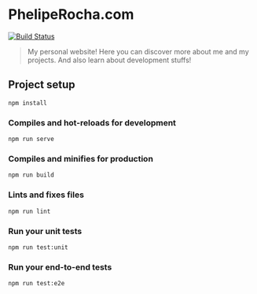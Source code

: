 # PhelipeRocha.com

[![Build Status](https://travis-ci.com/pheliperocha/pheliperocha.com.svg?branch=master)](https://travis-ci.com/pheliperocha/pheliperocha.com)

> My personal website! Here you can discover more about me and my projects. And also learn about development stuffs!

## Project setup
```
npm install
```

### Compiles and hot-reloads for development
```
npm run serve
```

### Compiles and minifies for production
```
npm run build
```

### Lints and fixes files
```
npm run lint
```

### Run your unit tests
```
npm run test:unit
```

### Run your end-to-end tests
```
npm run test:e2e
```